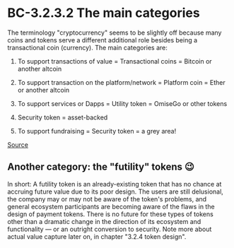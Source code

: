 # BC-3.2.3.2 The main categories

The terminology "cryptocurrency" seems to be slightly off because many coins and tokens serve a different additional role besides being a transactional coin (currency). The main categories are:

1. To support transactions of value = Transactional coins = Bitcoin or another altcoin

2. To support transaction on the platform/network = Platform coin = Ether or another altcoin

3. To support services or Dapps = Utility token = OmiseGo or other tokens 

4. Security token = asset-backed

5. To support fundraising = Security token = a grey area! 

[Source]( https://www.investinblockchain.com/token-economics/)


## Another category: the "futility" tokens 😉 

In short: A futility token is an already-existing token that has no chance at accruing future value due to its poor design. The users are still delusional, the company may or may not be aware of the token's problems, and general ecosystem participants are becoming aware of the flaws in the design of payment tokens. There is no future for these types of tokens other than a dramatic change in the direction of its ecosystem and functionality — or an outright conversion to security. Note more about actual value capture later on, in chapter "3.2.4 token design". 
